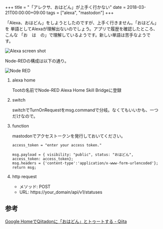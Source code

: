 +++
title = "「アレクサ、おはどん」が上手く行かない"
date = 2018-03-21T00:00:00+09:00
tags = ["alexa", "mastodon"]
+++

「Alexa、おはどん」をしようとしたのですが、上手く行きません。「おはどん」を
単語としてAlexaが理解出ないのでしょう。アプリで履歴を確認したところ、こんな
「お　は　の」で理解しているようです。新しい単語は苦手なようです。

![Alexa screen shot](/media/2018-03-21_alexa.jpg)

Node-REDの構成は以下の通り。

![Node RED](/media/2018-03-21_node-red.png)

1. alexa home

    Tootの名前でNode-RED Alexa Home Skill Bridgeに登録

1. switch

    switchでTurnOnRequestをmsg.commandで分岐。なくてもいいかも、一つだけなので。

1. function

    mastodonでアクセストークンを発行しておいてください。
    ```
    access_token = "enter your access token."
    
    msg.payload = { visibility: "public", status: "おはどん", access_token: access_token};
    msg.headers = {'content-type':'application/x-www-form-urlencoded'};
    return msg;
    ```

1. http request

    * メソッド: POST
    * URL: https://your_domain/api/v1/statuses

## 参考

[Google HomeでQiitadonに「おはどん」とトゥートする - Qiita](https://qiita.com/Morichan/items/c3868addbfd41a7a86a0 "Google HomeでQiitadonに「おはどん」とトゥートする - Qiita")

